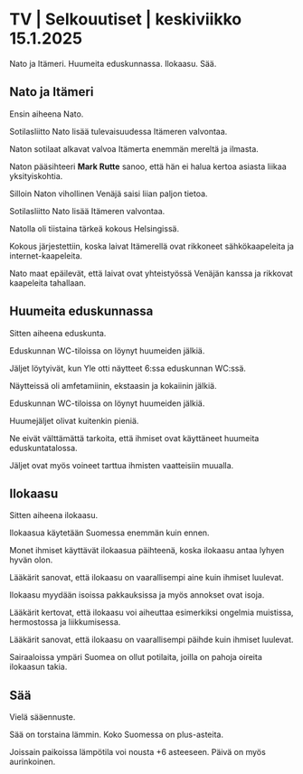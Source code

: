 # TV \| Selkouutiset \| keskiviikko 15.1.2025

Nato ja Itämeri. Huumeita eduskunnassa. Ilokaasu. Sää.

## Nato ja Itämeri

Ensin aiheena Nato.

Sotilasliitto Nato lisää tulevaisuudessa Itämeren valvontaa.

Naton sotilaat alkavat valvoa Itämerta enemmän mereltä ja ilmasta.

Naton pääsihteeri **Mark Rutte** sanoo, että hän ei halua kertoa asiasta liikaa yksityiskohtia.

Silloin Naton vihollinen Venäjä saisi liian paljon tietoa.

Sotilasliitto Nato lisää Itämeren valvontaa.

Natolla oli tiistaina tärkeä kokous Helsingissä.

Kokous järjestettiin, koska laivat Itämerellä ovat rikkoneet sähkökaapeleita ja internet-kaapeleita.

Nato maat epäilevät, että laivat ovat yhteistyössä Venäjän kanssa ja rikkovat kaapeleita tahallaan.

## Huumeita eduskunnassa

Sitten aiheena eduskunta.

Eduskunnan WC-tiloissa on löynyt huumeiden jälkiä.

Jäljet löytyivät, kun Yle otti näytteet 6:ssa eduskunnan WC:ssä.

Näytteissä oli amfetamiinin, ekstaasin ja kokaiinin jälkiä.

Eduskunnan WC-tiloissa on löynyt huumeiden jälkiä.

Huumejäljet olivat kuitenkin pieniä.

Ne eivät välttämättä tarkoita, että ihmiset ovat käyttäneet huumeita eduskuntatalossa.

Jäljet ovat myös voineet tarttua ihmisten vaatteisiin muualla.

## Ilokaasu

Sitten aiheena ilokaasu.

Ilokaasua käytetään Suomessa enemmän kuin ennen.

Monet ihmiset käyttävät ilokaasua päihteenä, koska ilokaasu antaa lyhyen hyvän olon.

Lääkärit sanovat, että ilokaasu on vaarallisempi aine kuin ihmiset luulevat.

Ilokaasu myydään isoissa pakkauksissa ja myös annokset ovat isoja.

Lääkärit kertovat, että ilokaasu voi aiheuttaa esimerkiksi ongelmia muistissa, hermostossa ja liikkumisessa.

Lääkärit sanovat, että ilokaasu on vaarallisempi päihde kuin ihmiset luulevat.

Sairaaloissa ympäri Suomea on ollut potilaita, joilla on pahoja oireita ilokaasun takia.

## Sää

Vielä sääennuste.

Sää on torstaina lämmin. Koko Suomessa on plus-asteita.

Joissain paikoissa lämpötila voi nousta +6 asteeseen. Päivä on myös aurinkoinen.

